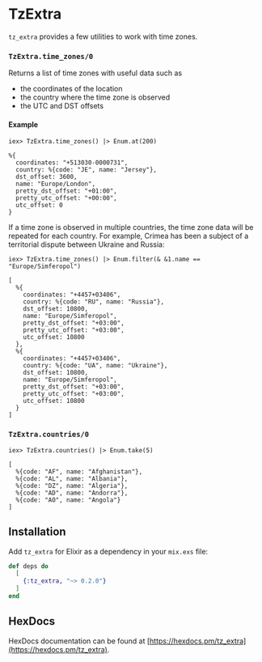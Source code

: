 # TzExtra

`tz_extra` provides a few utilities to work with time zones.

### `TzExtra.time_zones/0`

Returns a list of time zones with useful data such as
* the coordinates of the location
* the country where the time zone is observed
* the UTC and DST offsets

#### Example

```
iex> TzExtra.time_zones() |> Enum.at(200)
```

```
%{
  coordinates: "+513030-0000731",
  country: %{code: "JE", name: "Jersey"},
  dst_offset: 3600,
  name: "Europe/London",
  pretty_dst_offset: "+01:00",
  pretty_utc_offset: "+00:00",
  utc_offset: 0
}
```

If a time zone is observed in multiple countries, the time zone data will be repeated for each country. For example,
Crimea has been a subject of a territorial dispute between Ukraine and Russia:

```
iex> TzExtra.time_zones() |> Enum.filter(& &1.name == "Europe/Simferopol")
```

```
[
  %{
    coordinates: "+4457+03406",
    country: %{code: "RU", name: "Russia"},
    dst_offset: 10800,
    name: "Europe/Simferopol",
    pretty_dst_offset: "+03:00",
    pretty_utc_offset: "+03:00",
    utc_offset: 10800
  },
  %{
    coordinates: "+4457+03406",
    country: %{code: "UA", name: "Ukraine"},
    dst_offset: 10800,
    name: "Europe/Simferopol",
    pretty_dst_offset: "+03:00",
    pretty_utc_offset: "+03:00",
    utc_offset: 10800
  }
]
```

### `TzExtra.countries/0`

```
iex> TzExtra.countries() |> Enum.take(5)
```

```
[
  %{code: "AF", name: "Afghanistan"},
  %{code: "AL", name: "Albania"},
  %{code: "DZ", name: "Algeria"},
  %{code: "AD", name: "Andorra"},
  %{code: "AO", name: "Angola"}
]
```

## Installation

Add `tz_extra` for Elixir as a dependency in your `mix.exs` file:

```elixir
def deps do
  [
    {:tz_extra, "~> 0.2.0"}
  ]
end
```

## HexDocs

HexDocs documentation can be found at [https://hexdocs.pm/tz_extra](https://hexdocs.pm/tz_extra).
